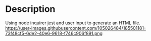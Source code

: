 # Description 
Using node inquirer jest and user input to generate an HTML file.
https://user-images.githubusercontent.com/105026484/185501181-73f48cf5-6de2-40e6-9618-f746c906f891.png